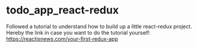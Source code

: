 # todo_app_react-redux

Followed a tutorial to understand how to build up a little react-redux project.
Hereby the link in case you want to do the tutorial yourself: https://reactjsnews.com/your-first-redux-app
